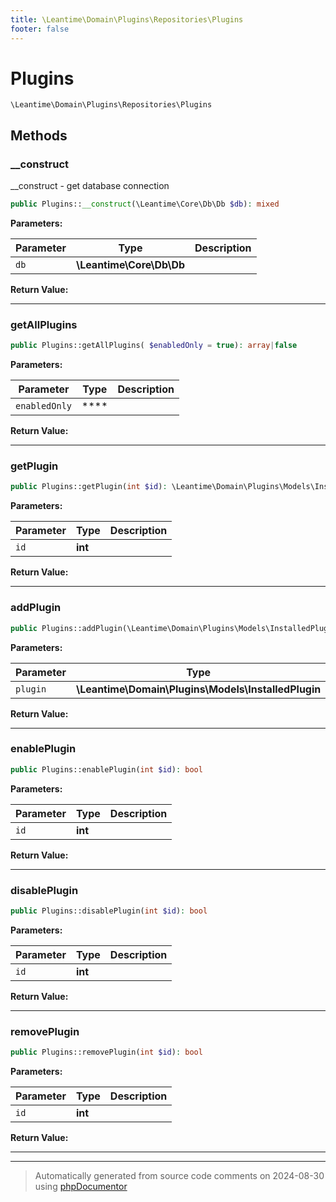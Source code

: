 ```yaml
---
title: \Leantime\Domain\Plugins\Repositories\Plugins
footer: false
---
```


# Plugins




`\Leantime\Domain\Plugins\Repositories\Plugins`




## Methods

### __construct

__construct - get database connection

```php
public Plugins::__construct(\Leantime\Core\Db\Db $db): mixed
```








**Parameters:**

| Parameter | Type | Description |
|-----------|------|-------------|
| `db` | **\Leantime\Core\Db\Db** |  |


**Return Value:**





---
### getAllPlugins



```php
public Plugins::getAllPlugins( $enabledOnly = true): array|false
```








**Parameters:**

| Parameter | Type | Description |
|-----------|------|-------------|
| `enabledOnly` | **** |  |


**Return Value:**





---
### getPlugin



```php
public Plugins::getPlugin(int $id): \Leantime\Domain\Plugins\Models\InstalledPlugin|false
```








**Parameters:**

| Parameter | Type | Description |
|-----------|------|-------------|
| `id` | **int** |  |


**Return Value:**





---
### addPlugin



```php
public Plugins::addPlugin(\Leantime\Domain\Plugins\Models\InstalledPlugin $plugin): false|string
```








**Parameters:**

| Parameter | Type | Description |
|-----------|------|-------------|
| `plugin` | **\Leantime\Domain\Plugins\Models\InstalledPlugin** |  |


**Return Value:**





---
### enablePlugin



```php
public Plugins::enablePlugin(int $id): bool
```








**Parameters:**

| Parameter | Type | Description |
|-----------|------|-------------|
| `id` | **int** |  |


**Return Value:**





---
### disablePlugin



```php
public Plugins::disablePlugin(int $id): bool
```








**Parameters:**

| Parameter | Type | Description |
|-----------|------|-------------|
| `id` | **int** |  |


**Return Value:**





---
### removePlugin



```php
public Plugins::removePlugin(int $id): bool
```








**Parameters:**

| Parameter | Type | Description |
|-----------|------|-------------|
| `id` | **int** |  |


**Return Value:**





---


---
> Automatically generated from source code comments on 2024-08-30 using [phpDocumentor](http://www.phpdoc.org/)
